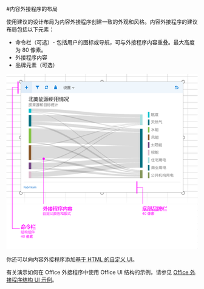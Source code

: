 #内容外接程序的布局

使用建议的设计布局为内容外接程序创建一致的外观和风格。内容外接程序的建议布局包括以下元素： 

- 命令栏（可选）- 包括用户的图标或导航，可与外接程序内容重叠。最大高度为 80 像素。
- 外接程序内容
- 品牌元素（可选）

![内容外接程序、内容和命令栏的布局](../../../images/layouts_content_v0.02.png)

你还可以向内容外接程序添加[基于 HTML 的自定义 UI](ui-elements.md#custom-HTML-based-UI)。

有关演示如何在 Office 外接程序中使用 Office  UI 结构的示例，请参见 [Office 外接程序结构 UI 示例](https://github.com/OfficeDev/Office-Add-in-Fabric-UI-Sample)。

<!-- Add sample template for content add-in and individual building blocks - Command Bar, Input, layout components. -->
